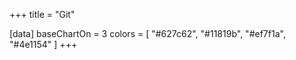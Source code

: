 +++
title = "Git"

[data]
baseChartOn = 3
colors = [ "#627c62", "#11819b", "#ef7f1a", "#4e1154" ]
+++


